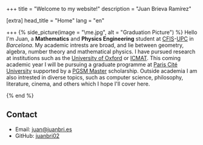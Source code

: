 +++
title = "Welcome to my website!"
description = "Juan Brieva Ramírez"

[extra]
head_title = "Home"
lang = "en"

+++
{% side_picture(image = "\me.jpg", alt = "Graduation Picture") %} Hello
I'm Juan, a **Mathematics** and **Physics Engineering** student at [CFIS](https://cfis.upc.edu/en)-[UPC](https://upc.edu/en) in *Barcelona*. My academic intrests are broad, and lie between geometry, algebra, number theory and mathematical physics. I have pursued research at institutions such as the [University of Oxford](https://www.ox.ac.uk/) or [ICMAT](https://www.icmat.es/). This coming academic year I will be pursuing a graduate programme at [Paris Cité University](https://u-paris.fr/en/) supported by a [PGSM Master](https://sciencesmaths-paris.fr/en/pgsm-master) scholarship. Outside academia I am also intrested in diverse topics, such as computer science, philosophy, literature, cinema, and others which I hope I'll cover here.


{% end %}

## Contact

- Email: [juan@juanbri.es](mailto:juan@juanbri.es)
- GitHub: [juanbri02](https://github.com/Juanbri02)

